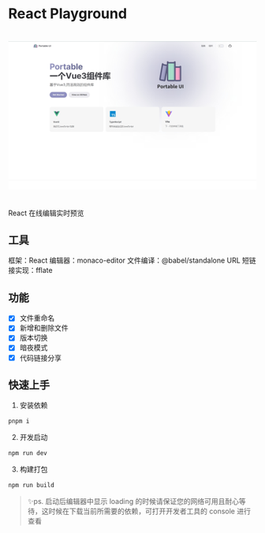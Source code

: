 # React Playground

<img style="margin: 20px 0" src="https://github.com/NIU-BIN/portable-ui/blob/react-playground/cover.png"/>

React 在线编辑实时预览

## 工具

框架：React
编辑器：monaco-editor
文件编译：@babel/standalone
URL 短链接实现：fflate

## 功能

- [x] 文件重命名
- [x] 新增和删除文件
- [x] 版本切换
- [x] 暗夜模式
- [x] 代码链接分享

## 快速上手

1. 安装依赖

```bash
pnpm i
```

2. 开发启动

```bash
npm run dev
```

3. 构建打包

```bash
npm run build
```

> ✨ps. 启动后编辑器中显示 loading 的时候请保证您的网络可用且耐心等待，这时候在下载当前所需要的依赖，可打开开发者工具的 console 进行查看
